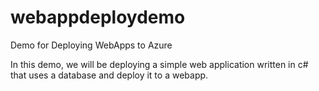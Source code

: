 # webappdeploydemo
Demo for Deploying WebApps to Azure

In this demo, we will be deploying a simple web application written in c# that uses a database and deploy it to a webapp.
